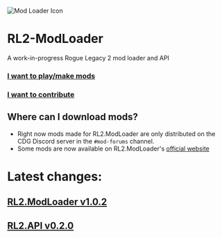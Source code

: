 ![Mod Loader Icon](https://raw.githubusercontent.com/TacoConKvass/RL2-ModLoader/main/Assets/ModLoaderSocialPreview-1600x516.png)
# RL2-ModLoader
A work-in-progress Rogue Legacy 2 mod loader and API

### [I want to play/make mods](https://github.com/TacoConKvass/RL2-ModLoader/blob/main/SETUP.md)
### [I want to contribute](https://github.com/TacoConKvass/RL2-ModLoader/blob/main/CONTRIBUTING.md)

## Where can I download mods?
- Right now mods made for RL2.ModLoader are only distributed on the CDG Discord server in the `#mod-forums` channel.
- Some mods are now available on RL2.ModLoader's [official website](https://tacoconkvass.github.io/RL2.ModLoader/mods)

# Latest changes:
## [RL2.ModLoader v1.0.2](https://github.com/TacoConKvass/RL2-ModLoader/blob/main/CHANGELOG.md)
## [RL2.API v0.2.0](https://github.com/TacoConKvass/RL2-ModLoader/blob/main/RL2.API-CHANGELOG.md)